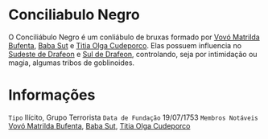 <!-- TITLE: Conciliabulo Negro -->
<!-- SUBTITLE: Visão geral sobre Conciliabulo Negro -->

# Conciliabulo Negro
O Conciliábulo Negro é um conliábulo de bruxas formado por [Vovó Matrilda Bufenta](), [Baba Sut]() e [Titia Olga Cudeporco](). Elas possuem influencia no [Sudeste de Drafeon]() e [Sul de Drafeon](), controlando, seja por intimidação ou magia, algumas tribos de goblinoides.

# Informações
`Tipo` Ilícito, Grupo Terrorista
`Data de Fundação` 19/07/1753
`Membros Notáveis` [Vovó Matrilda Bufenta](), [Baba Sut](), [Titia Olga Cudeporco]()


